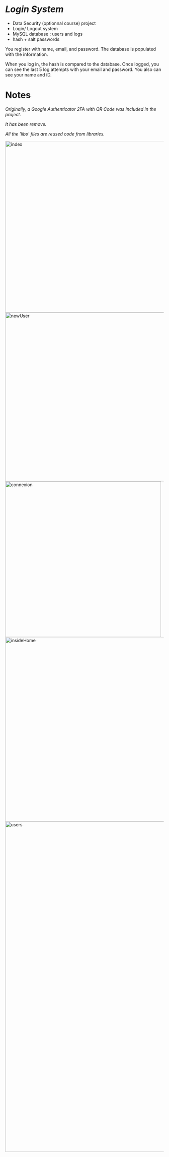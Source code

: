 # ***Login System***

* Data Security (optionnal course) project
* Login/ Logout system
* MySQL database : users and logs
* hash + salt passwords
  
You register with name, email, and password.
The database is populated with the information.

When you log in, the hash is compared to the database.
Once logged, you can see the last 5 log attempts with your email and password. You also can see your name and iD.


# Notes

*Originally, a Google Authenticator 2FA with QR Code was included in the project.*

*It has been remove.*

*All the 'libs' files are reused code from libraries.*

<img width="545" alt="index" src="https://github.com/Loux14/logged/assets/122696881/20048fc3-1b4f-46a6-9b37-ff1747c3b17a">


<img width="537" alt="newUser" src="https://github.com/Loux14/logged/assets/122696881/36d5bf2c-7e67-4ecc-87fb-c28ddf3cdcd5">

<img width="495" alt="connexion" src="https://github.com/Loux14/logged/assets/122696881/f1967456-3603-477e-a964-3b7f821e5fc1">


<img width="586" alt="insideHome" src="https://github.com/Loux14/logged/assets/122696881/5c5026c7-a09d-4ed9-9eb2-0d4632c76567">


<img width="1051" alt="users" src="https://github.com/Loux14/logged/assets/122696881/a3ae44d0-e456-4fb6-bd82-8df2626a6328">
